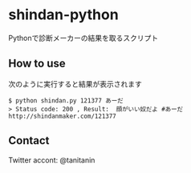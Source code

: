 shindan-python
==============

Pythonで診断メーカーの結果を取るスクリプト

How to use
----------

次のように実行すると結果が表示されます

    $ python shindan.py 121377 あーだ
    > Status code: 200 , Result:  顔がいい奴だよ #あーだ http://shindanmaker.com/121377


Contact
-------

Twitter accont: @tanitanin

